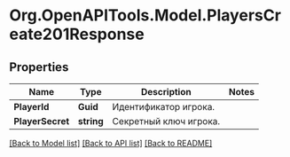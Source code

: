 # Org.OpenAPITools.Model.PlayersCreate201Response

## Properties

Name | Type | Description | Notes
------------ | ------------- | ------------- | -------------
**PlayerId** | **Guid** | Идентификатор игрока. | 
**PlayerSecret** | **string** | Секретный ключ игрока. | 

[[Back to Model list]](../README.md#documentation-for-models) [[Back to API list]](../README.md#documentation-for-api-endpoints) [[Back to README]](../README.md)

